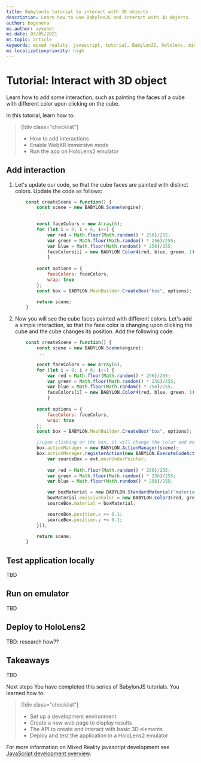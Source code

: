 ```yaml
---
title: BabylonJs tutorial to interact with 3D objects
description: Learn how to use BabylonJS and interact with 3D objects.
author: bogenera
ms.author: ayyonet
ms.date: 03/05/2021
ms.topic: article
keywords: mixed reality, javascript, tutorial, BabylonJS, hololens, mixed reality, UWP, Windows 10
ms.localizationpriority: high
---
```


# Tutorial: Interact with 3D object

Learn how to add some interaction, such as painting the faces of a cube with different color upon clicking on the cube.

In this tutorial, learn how to:

> [!div class="checklist"]
> * How to add interactions
> * Enable WebXR immersive mode
> * Run the app on HoloLens2 emulator

## Add interaction

1. Let's update our code, so that the cube faces are painted with distinct colors. Update the code as follows:

    ```javascript
        const createScene = function() {
            const scene = new BABYLON.Scene(engine);
            ...

            const faceColors = new Array(6);
            for (let i = 0; i < 6; i++) {
                var red = Math.floor(Math.random() * 256)/255;
                var green = Math.floor(Math.random() * 256)/255;
                var blue = Math.floor(Math.random() * 256)/255;
                faceColors[i] = new BABYLON.Color4(red, blue, green, 1);
                }
                
            const options = {
                faceColors: faceColors,
                wrap: true
            };
            const box = BABYLON.MeshBuilder.CreateBox("box", options);

            return scene;
        }
    ```

1. Now you will see the cube faces painted with different colors. Let's add a simple interaction, so that the face color is changing upon clicking the cube and the cube changes its position. Add the following code:

    ```javascript
        const createScene = function() {
            const scene = new BABYLON.Scene(engine);
            ...

            const faceColors = new Array(6);
            for (let i = 0; i < 6; i++) {
                var red = Math.floor(Math.random() * 256)/255;
                var green = Math.floor(Math.random() * 256)/255;
                var blue = Math.floor(Math.random() * 256)/255;
                faceColors[i] = new BABYLON.Color4(red, blue, green, 1);
                }
                
            const options = {
                faceColors: faceColors,
                wrap: true
            };
            const box = BABYLON.MeshBuilder.CreateBox("box", options);

            //upon clicking on the box, it will change the color and move upright
            box.actionManager = new BABYLON.ActionManager(scene);
            box.actionManager.registerAction(new BABYLON.ExecuteCodeAction(BABYLON.ActionManager.OnPickTrigger, function (evt) {
                var sourceBox = evt.meshUnderPointer;
                
                var red = Math.floor(Math.random() * 256)/255;
                var green = Math.floor(Math.random() * 256)/255;
                var blue = Math.floor(Math.random() * 256)/255;

                var boxMaterial = new BABYLON.StandardMaterial("material", scene);
                boxMaterial.emissiveColor = new BABYLON.Color3(red, green, blue);
                sourceBox.material = boxMaterial;

                sourceBox.position.x += 0.1;
                sourceBox.position.y += 0.1;     
            }));

            return scene;
        }
    ```

## Test application locally

TBD

## Run on emulator

TBD

## Deploy to HoloLens2

TBD: research how??

## Takeaways

TBD

Next steps
You have completed this series of BabylonJS tutorials. You learned how to:
> [!div class="checklist"]
> * Set up a development environment
> * Create a new web page to display results
> * The API to create and interact with basic 3D elements
> * Deploy and test the application in a HoloLens2 emulator

For more information on Mixed Reality javascript development see [JavaScript development overview](/javascript-development-overview.md).